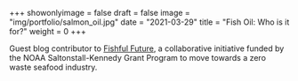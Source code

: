 +++
showonlyimage = false
draft = false
image = "img/portfolio/salmon_oil.jpg"
date = "2021-03-29"
title = "Fish Oil: Who is it for?"
weight = 0
+++

Guest blog contributor to [Fishful Future](https://www.fishfulfuture.com/about), a collaborative initiative funded by the NOAA Saltonstall-Kennedy Grant Program to move towards a zero waste seafood industry.
